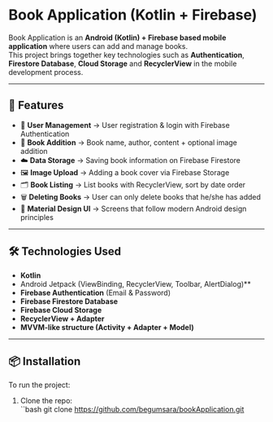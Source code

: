 # Book Application (Kotlin + Firebase)

Book Application is an **Android (Kotlin) + Firebase based mobile application** where users can add and manage books.  
This project brings together key technologies such as **Authentication**, **Firestore Database**, **Cloud Storage** and **RecyclerView** in the mobile development process.  

---

## 🚀 Features
- 🔐 **User Management** → User registration & login with Firebase Authentication  
- 📖 **Book Addition** → Book name, author, content + optional image addition  
- ☁️ **Data Storage** → Saving book information on Firebase Firestore  
- 🖼️ **Image Upload** → Adding a book cover via Firebase Storage  
- 🗂️ **Book Listing** → List books with RecyclerView, sort by date order  
- 🗑️ **Deleting Books** → User can only delete books that he/she has added  
- 🎨 **Material Design UI** → Screens that follow modern Android design principles  

---

## 🛠️ Technologies Used
- **Kotlin**  
- Android Jetpack (ViewBinding, RecyclerView, Toolbar, AlertDialog)**  
- **Firebase Authentication** (Email & Password)  
- **Firebase Firestore Database**  
- **Firebase Cloud Storage**  
- **RecyclerView + Adapter**  
- **MVVM-like structure (Activity + Adapter + Model)**  

---

## 📦 Installation

To run the project:  

1. Clone the repo:  
   ``bash
 git clone https://github.com/begumsara/bookApplication.git
